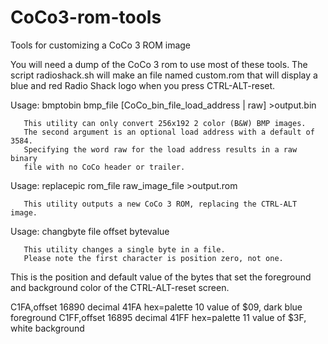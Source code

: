 # CoCo3-rom-tools
Tools for customizing a CoCo 3 ROM image

You will need a dump of the CoCo 3 rom to use most of these tools.
The script radioshack.sh will make an file named custom.rom that will display a
blue and red Radio Shack logo when you press CTRL-ALT-reset.

Usage: bmptobin bmp_file [CoCo_bin_file_load_address | raw] >output.bin

       This utility can only convert 256x192 2 color (B&W) BMP images.
       The second argument is an optional load address with a default of 3584.
       Specifying the word raw for the load address results in a raw binary
       file with no CoCo header or trailer.

Usage: replacepic rom_file raw_image_file >output.rom

       This utility outputs a new CoCo 3 ROM, replacing the CTRL-ALT image.

Usage: changbyte file offset bytevalue

       This utility changes a single byte in a file.
       Please note the first character is position zero, not one.

This is the position and default value of the bytes that set the foreground and
background color of the CTRL-ALT-reset screen.

C1FA,offset 16890 decimal 41FA hex=palette 10 value of $09, dark blue foreground
C1FF,offset 16895 decimal 41FF hex=palette 11 value of $3F, white background
